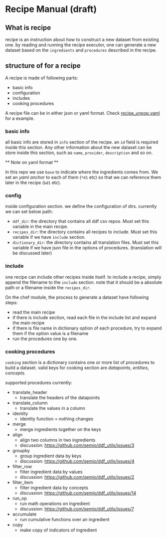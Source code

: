 # Recipe Manual (draft)

## What is recipe

recipe is an instruction about how to construct a new dataset from existing one.
by reading and running the recipe executor, one can generate a new dataset based
on the `ingredients` and `procedures` described in the recipe.

## structure of for a recipe

A recipe is made of following parts:

- basic info
- configuration
- includes
- cooking procedures

A recipe file can be in either json or yaml format. Check
[recipe_unpop.yaml](https://github.com/semio/ddf--gapminder--systema_globalis/blob/feature/autogenerated/etl/recipes/recipe_unpop.yaml) for a example.

### basic info

all basic info are stored in `info` section of the recipe. an `id` field is
required inside this section. Any other information about the new dataset can be
store inside this section, such as `name`, `provider`, `description` and so on.

** Note on yaml format **

In this repo we use `base` to indicate where the ingredients comes from. We set 
an _yaml anchor_ to each of them (`*d1` etc) so that we can reference them later 
in the recipe (`&d1` etc).

### config

inside configuration section. we define the configuration of dirs. currently we
can set below path:

- `ddf_dir`: the directory that contains all ddf csv repos. Must set this
variable in the main recipe.
- `recipes_dir`: the directory contains all recipes to include. Must set this 
variable if we have `include` section.
- `dictionary_dir`: the directory contains all translation files. Must set this
variable if we have json file in the options of procedures. (translation
will be discussed later)

### include

one recipe can include other recipes inside itself. to include a recipe, simply
append the filename to the `include` section. note that it should be a absolute
path or a filename inside the `recipes_dir`.

On the chef module, the process to generate a dataset have following steps:

- read the main recipe
- if there is include section, read each file in the include list and expand the 
main recipe
- if there is file name in dictionary option of each procedure, try to expand them 
if the option value is a filename
- run the procedures one by one.

### cooking procedures

`cooking` section is a dictionary contains one or more list of procedures to
build a dataset. valid keys for cooking section are _datapoints_, _entities_,
_concepts_.

supported procedures currently:

- translate_header
    - translate the headers of the datapoints
- translate_column
    - translate the values in a column
- identity
    - identity function = nothing changes
- merge
    - merge ingredients together on the keys
- align
    - align two columns in two ingredients
    - discussion: https://github.com/semio/ddf_utils/issues/3
- groupby
    - group ingredient data by keys
    - discussion: https://github.com/semio/ddf_utils/issues/4
- filter_row
    - filter ingredient data by values
    - discussion: https://github.com/semio/ddf_utils/issues/2
- filter_item
    - filter ingredient data by concepts
    - discussion: https://github.com/semio/ddf_utils/issues/14
- run_op
    - run math operations on ingredient
    - discussion: https://github.com/semio/ddf_utils/issues/7
- accumulate
    - run cumulative functions over an ingredient
- copy
    - make copy of indicators of ingredient
